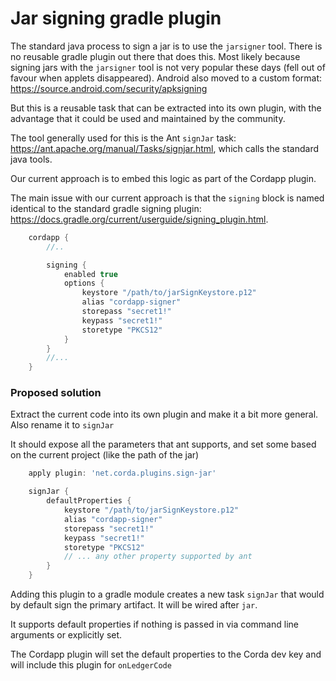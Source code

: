 # Jar signing gradle plugin
 
The standard java process to sign a jar is to use the ``jarsigner`` tool. 
There is no reusable gradle plugin out there that does this. Most likely because signing jars with the ``jarsigner`` tool is not very popular these days (fell out of favour when applets disappeared).
Android also moved to a custom format: https://source.android.com/security/apksigning

But this is a reusable task that can be extracted into its own plugin, with the advantage that it could be used and maintained by the community.

The tool generally used for this is the Ant ``signJar`` task: https://ant.apache.org/manual/Tasks/signjar.html, which calls the standard java tools.

Our current approach is to embed this logic as part of the Cordapp plugin.

The main issue with our current approach is that the ``signing`` block is named identical to the standard gradle signing plugin: https://docs.gradle.org/current/userguide/signing_plugin.html.    

```groovy
    cordapp {
        //..

        signing {
            enabled true
            options {
                keystore "/path/to/jarSignKeystore.p12"
                alias "cordapp-signer"
                storepass "secret1!"
                keypass "secret1!"
                storetype "PKCS12"
            }
        }
        //...
    }
``` 


### Proposed solution

Extract the current code into its own plugin and make it a bit more general. Also rename it to ``signJar``

It should expose all the parameters that ant supports, and set some based on the current project (like the path of the jar)

```groovy
    apply plugin: 'net.corda.plugins.sign-jar'

    signJar {
        defaultProperties {
            keystore "/path/to/jarSignKeystore.p12"
            alias "cordapp-signer"
            storepass "secret1!"
            keypass "secret1!"
            storetype "PKCS12"
            // ... any other property supported by ant 
        }       
    }
```

Adding this plugin to a gradle module creates a new task ``signJar`` that would by default sign the primary artifact. It will be wired after ``jar``.

It supports default properties if nothing is passed in via command line arguments or explicitly set. 

The Cordapp plugin will set the default properties to the Corda dev key and will include this plugin for ``onLedgerCode``